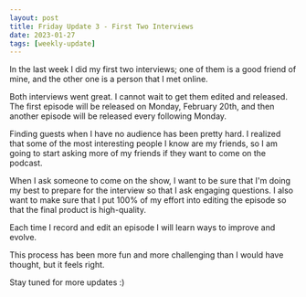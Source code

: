 ```yaml
---
layout: post
title: Friday Update 3 - First Two Interviews
date: 2023-01-27
tags: [weekly-update]
---
```


In the last week I did my first two interviews; one of them is a good friend of mine, and the other one is a person that I met online.

Both interviews went great. I cannot wait to get them edited and released. The first episode will be released on Monday, February 20th, and then another episode will be released every following Monday.

Finding guests when I have no audience has been pretty hard. I realized that some of the most interesting people I know are my friends, so I am going to start asking more of my friends if they want to come on the podcast.

When I ask someone to come on the show, I want to be sure that I'm doing my best to prepare for the interview so that I ask engaging questions. I also want to make sure that I put 100% of my effort into editing the episode so that the final product is high-quality.

Each time I record and edit an episode I will learn ways to improve and evolve.

This process has been more fun and more challenging than I would have thought, but it feels right.

Stay tuned for more updates :)
